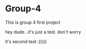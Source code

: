 # Group-4
This is group 4 first project


hey dude...it's just a test.
don't worry


it's second test :)))))